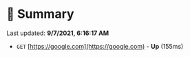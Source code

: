 # 📖 Summary
Last updated: **9/7/2021, 6:16:17 AM**

- `GET` [https://google.com](https://google.com) - **Up** (155ms)
